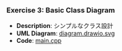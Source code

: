 ### Exercise 3: Basic Class Diagram
- **Description**: シンプルなクラス設計
- **UML Diagram**: [diagram.drawio.svg](exercises/exercise4)
- **Code**: [main.cpp](exercises/exercise4/main.cpp)

